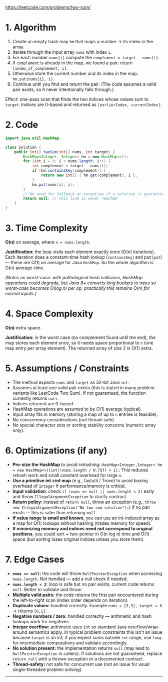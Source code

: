 https://leetcode.com/problems/two-sum/

# 1. Algorithm 

1. Create an empty hash map `hm` that maps a number → its index in the array.
2. Iterate through the input array `nums` with index `i`.
3. For each number `nums[i]` compute the `complement = target - nums[i]`.
4. If `complement` is already in the map, we found a pair: return `[index_of_complement, i]`.
5. Otherwise store the current number and its index in the map: `hm.put(nums[i], i)`.
6. Continue until you find and return the pair. (The code assumes a valid pair exists, so it never intentionally falls through.)

Effect: one-pass scan that finds the two indices whose values sum to `target`. Indices are 0-based and returned as `[earlierIndex, currentIndex]`.

# 2. Code

```java
import java.util.HashMap;

class Solution {
    public int[] twoSum(int[] nums, int target) {
        HashMap<Integer, Integer> hm = new HashMap<>();
        for (int i = 0; i < nums.length; i++) {
            int complement = target - nums[i];
            if (hm.containsKey(complement)) {
                return new int[] { hm.get(complement), i };
            }
            hm.put(nums[i], i);
        }
        // No need for fallback or exception if a solution is guaranteed
        return null; // This line is never reached
    }
}
```

# 3. Time Complexity

**O(n)** on average, where `n = nums.length`.

**Justification:** the loop visits each element exactly once (O(n) iterations). Each iteration does a constant-time hash lookup (`containsKey`) and put (`put`) — these are O(1) on average for Java `HashMap`. So the whole algorithm is O(n) average-time.

*(Notes on worst-case: with pathological hash collisions, HashMap operations could degrade, but Java 8+ converts long buckets to trees so worst-case becomes O(log n) per op; practically this remains O(n) for normal inputs.)*

# 4. Space Complexity

**O(n)** extra space.

**Justification:** in the worst case (no complement found until the end), the map stores each element once, so it needs space proportional to `n` (one map entry per array element). The returned array of size 2 is O(1) extra.

# 5. Assumptions / Constraints

* The method expects `nums` and `target` as 32-bit Java `int`.
* Assumes at least one valid pair exists (this is stated in many problem variants like LeetCode Two Sum). If not guaranteed, the function currently returns `null`.
* Indices returned are 0-based.
* HashMap operations are assumed to be O(1) average (typical).
* Input array fits in memory (storing a map of up to `n` entries is feasible).
* No concurrency considerations (not thread-safe).
* No special character sets or sorting stability concerns (numeric array only).

# 6. Optimizations (if any)

* **Pre-size the HashMap** to avoid rehashing:
  `HashMap<Integer,Integer> hm = new HashMap<>((int)(nums.length / 0.75f) + 1);`
  This reduces rehash work and small constant overhead for large `n`.
* **Use a primitive int→int map** (e.g., fastutil / Trove) to avoid boxing overhead of `Integer` if performance/memory is critical.
* **Input validation**: check `if (nums == null || nums.length < 2)` early and throw `IllegalArgumentException` to clarify contract.
* **Return policy**: instead of `return null`, throw an exception (e.g., `throw new IllegalArgumentException("No two sum solution");`) if no pair exists — this is safer than returning `null`.
* **If value range is small and known**, you can use an int-indexed array as a map for O(1) lookups without hashing (trades memory for speed).
* **If minimizing memory and indices need not correspond to original positions**, you could sort + two-pointer in O(n log n) time and O(1) space (but sorting loses original indices unless you store them).

# 7. Edge Cases

* **`nums == null`:** the code will throw `NullPointerException` when accessing `nums.length`. *Not handled* — add a null check if needed.
* **`nums.length < 2`:** loop is safe but no pair exists; current code returns `null`. Better to validate and throw.
* **Multiple valid pairs:** the code returns the first pair encountered during the left-to-right scan (index order depends on iteration).
* **Duplicate values:** handled correctly. Example `nums = [3,3], target = 6` → returns `[0,1]`.
* **Negative numbers / zero:** handled correctly — arithmetic and hash lookups work for negatives.
* **Integer overflow:** arithmetic uses `int` so standard Java overflow/wrap-around semantics apply. In typical problem constraints this isn't an issue because `target` is an int; if you expect sums outside `int` range, use `long` for intermediate computations and validate accordingly.
* **No solution present:** the implementation returns `null` (may lead to `NullPointerException` in callers). If solutions are not guaranteed, replace `return null` with a thrown exception or a documented contract.
* **Thread-safety:** not safe for concurrent use (not an issue for usual single-threaded problem solving).

---


